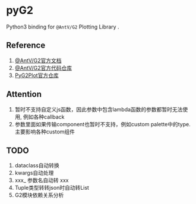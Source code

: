 # pyG2

Python3 binding for `@AntV/G2` Plotting Library .

## Reference

1. [@AntV/G2官方文档](https://g2.antv.antgroup.com/)
2. [@AntV/G2官方代码仓库](https://github.com/antvis/g2)
3. [PyG2Plot官方仓库](https://github.com/hustcc/PyG2Plot)

## Attention

1. 暂时不支持自定义js函数，因此参数中包含lambda函数的参数都暂时无法使用, 例如各种callback
2. 参数里面如果传输component也暂时不支持，例如custom palette中的type. 主要影响各种custom组件

## TODO

1. dataclass自动转换
2. kwargs自动处理
3. xxx_ 参数名自动转 xxx
4. Tuple类型转转json时自动转List
5. G2模块依赖关系分析
